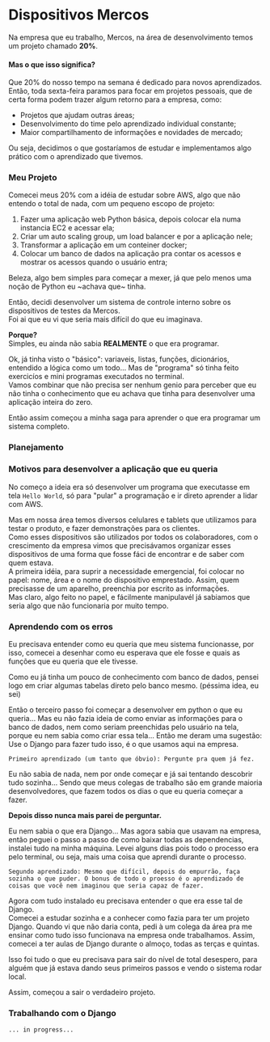 # Dispositivos Mercos

Na empresa que eu trabalho, Mercos, na área de desenvolvimento temos um projeto chamado <b>20%</b>.

#### Mas o que isso significa? 

Que 20% do nosso tempo na semana é dedicado para novos aprendizados. 
Então, toda sexta-feira paramos para focar em projetos pessoais, que de certa forma podem trazer algum retorno para a empresa, como:
 - Projetos que ajudam outras áreas;
 - Desenvolvimento do time pelo aprendizado individual constante;
 - Maior compartilhamento de informações e novidades de mercado; 
 
Ou seja, decidimos o que gostaríamos de estudar e implementamos algo prático com o aprendizado que tivemos.

### Meu Projeto 

Comecei meus 20% com a idéia de estudar sobre AWS, algo que não entendo o total de nada, com um pequeno escopo de projeto:

1. Fazer uma aplicação web Python básica, depois colocar ela numa instancia EC2 e acessar ela;
2. Criar um auto scaling group, um load balancer e por a aplicação nele;
3. Transformar a aplicação em um conteiner docker;
4. Colocar um banco de dados na aplicação pra contar os acessos e mostrar os acessos quando o usuário entra;

Beleza, algo bem simples para começar a mexer, já que pelo menos uma noção de Python eu ~achava que~ tinha.<br>
 
Então, decidi desenvolver um sistema de controle interno sobre os dispositivos de testes da Mercos. <br>
Foi ai que eu vi que seria mais difícil do que eu imaginava.

<b>Porque?</b> <br>
Simples, eu ainda não sabia <b>REALMENTE</b> o que era programar. <br>

Ok, já tinha visto o "básico": variaveis, listas, funções, dicionários, entendido a lógica como um todo... Mas de "programa" só tinha feito exercicíos e mini programas executados no terminal. <br>
Vamos combinar que não precisa ser nenhum genio para perceber que eu não tinha o conhecimento que eu achava que tinha para desenvolver uma aplicação inteira do zero. 

Então assim começou a minha saga para aprender o que era programar um sistema completo.



### Planejamento

### Motivos para desenvolver a aplicação que eu queria

No começo a ideia era só desenvolver um programa que executasse em tela `Hello World`, só para "pular" a programação e ir direto aprender a lidar com AWS.

Mas em nossa área temos diversos celulares e tablets que utilizamos para testar o produto, e fazer demonstrações para os clientes. <br>
Como esses dispositivos são utilizados por todos os colaboradores, com o crescimento da empresa vimos que precisávamos organizar esses dispositivos de uma forma que fosse fáci de encontrar e de saber com quem estava.<br>
A primeira idéia, para suprir a necessidade emergencial, foi colocar no papel: nome, área e o nome do dispositivo emprestado. Assim, quem precisasse de um aparelho, preenchia por escrito as informações.<br>
Mas claro, algo feito no papel, e fácilmente manipulavél já sabiamos que seria algo que não funcionaria por muito tempo.

### Aprendendo com os erros

Eu precisava entender como eu queria que meu sistema funcionasse, por isso, comecei a desenhar como eu esperava que ele fosse e quais as funções que eu queria que ele tivesse.

Como eu já tinha um pouco de conhecimento com banco de dados, pensei logo em criar algumas tabelas direto pelo banco mesmo. (péssima idea, eu sei)

Então o terceiro passo foi começar a desenvolver em python o que eu queria... Mas eu não fazia ideia de como enviar as informações para o banco de dados, nem como seriam preenchidas pelo usuário na tela, porque eu nem sabia como criar essa tela... Então me deram uma sugestão: Use o Django para fazer tudo isso, é o que usamos aqui na empresa.

`Primeiro aprendizado (um tanto que óbvio): Pergunte pra quem já fez.`

Eu não sabia de nada, nem por onde começar e já sai tentando descobrir tudo sozinha... Sendo que meus colegas de trabalho são em grande maioria desenvolvedores, que fazem todos os dias o que eu queria começar a fazer. 

<b>Depois disso nunca mais parei de perguntar.</b>

Eu nem sabia o que era Django... Mas agora sabia que usavam na empresa, então peguei o passo a passo de como baixar todas as dependencias, instalei tudo na minha máquina. Levei alguns dias pois todo o processo era pelo terminal, ou seja, mais uma coisa que aprendi durante o processo. 

`Segundo aprendizado: Mesmo que difícil, depois do empurrão, faça sozinha o que puder. O bonus de todo o proesso é o aprendizado de coisas que você nem imaginou que seria capaz de fazer.`

Agora com tudo instalado eu precisava entender o que era esse tal de Django. <br>
Comecei a estudar sozinha e a conhecer como fazia para ter um projeto Django. Quando vi que não daria conta, pedi à um colega da área pra me ensinar como tudo isso funcionava na empresa onde trabalhamos. Assim, comecei a ter aulas de Django durante o almoço, todas as terças e quintas. 

Isso foi tudo o que eu precisava para sair do nível de total desespero, para alguém que já estava dando seus primeiros passos e vendo o sistema rodar local.

Assim, começou a sair o verdadeiro projeto.


### Trabalhando com o Django

`... in progress...`




 
 

